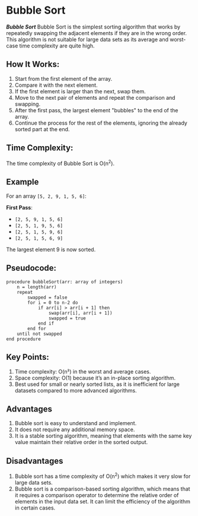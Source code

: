 # Bubble Sort

***Bubble Sort***
Bubble Sort is the simplest sorting algorithm that works by repeatedly swapping the adjacent elements if they are in the wrong order. This algorithm is not suitable for large data sets as its average and worst-case time complexity are quite high.

## How It Works:
1. Start from the first element of the array.
2. Compare it with the next element.
3. If the first element is larger than the next, swap them.
4. Move to the next pair of elements and repeat the comparison and swapping.
5. After the first pass, the largest element "bubbles" to the end of the array.
6. Continue the process for the rest of the elements, ignoring the already sorted part at the end.

## Time Complexity:
The time complexity of Bubble Sort is O(n<sup>2</sup>).

## Example

For an array `[5, 2, 9, 1, 5, 6]`:

**First Pass**:
- `[2, 5, 9, 1, 5, 6]`
- `[2, 5, 1, 9, 5, 6]`
- `[2, 5, 1, 5, 9, 6]`
- `[2, 5, 1, 5, 6, 9]`

The largest element 9 is now sorted.

## Pseudocode:

```pseudo
procedure bubbleSort(arr: array of integers)
    n = length(arr)
    repeat
        swapped = false
        for i = 0 to n-2 do
            if arr[i] > arr[i + 1] then
                swap(arr[i], arr[i + 1])
                swapped = true
            end if
        end for
    until not swapped
end procedure
```

## Key Points:
1. Time complexity: O(n²) in the worst and average cases.
2. Space complexity: O(1) because it’s an in-place sorting algorithm.
3. Best used for small or nearly sorted lists, as it is inefficient for large datasets compared to more advanced algorithms.

## Advantages
1. Bubble sort is easy to understand and implement.
2. It does not require any additional memory space.
3. It is a stable sorting algorithm, meaning that elements with the same key value maintain their relative order in the sorted output.

## Disadvantages
1. Bubble sort has a time complexity of O(n<sup>2</sup>) which makes it very slow for large data sets.
2. Bubble sort is a comparison-based sorting algorithm, which means that it requires a comparison operator to determine the relative order of elements in the input data set. It can limit the efficiency of the algorithm in certain cases.


